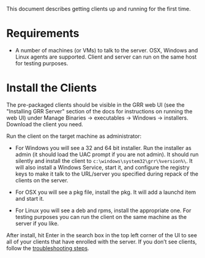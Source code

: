 This document describes getting clients up and running for
the first time.

# Requirements

  - A number of machines (or VMs) to talk to the server. OSX, Windows and Linux
    agents are supported. Client and server can run on the same host for
    testing purposes.

# Install the Clients

The pre-packaged clients should be visible in the GRR web UI (see the "Installing GRR Server" section of the docs for instructions on running the web UI) under Manage
Binaries → executables → Windows → installers. Download the client you
need.

Run the client on the target machine as administrator:

  - For Windows you will see a 32 and 64 bit installer. Run the
    installer as admin (it should load the UAC prompt if you are not
    admin). It should run silently and install the client to
    `c:\windows\system32\grr\%version%\`. It will also install a Windows
    Service, start it, and configure the registry keys to make it talk
    to the URL/server you specified during repack of the clients on the
    server.

  - For OSX you will see a pkg file, install the pkg. It will add a
    launchd item and start it.

  - For Linux you will see a deb and rpms, install the appropriate one.
    For testing purposes you can run the client on the same machine as
    the server if you like.

After install, hit Enter in the search box in the top left corner of the
UI to see all of your clients that have enrolled with the server. If you
don’t see clients, follow the [troubleshooting
steps](troubleshooting.md#i-dont-see-my-clients).